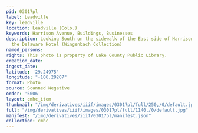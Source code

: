 ```yaml
---
pid: 03017pl
label: Leadville
key: leadville
location: Leadville (Colo.)
keywords: Harrison Avenue, Buildings, Businesses
description: Looking South on the sidewalk of the East side of Harrison Avenue near
  the Delaware Hotel (Wingenbach Collection)
named_persons: 
rights: This photo is property of Lake County Public Library.
creation_date: 
ingest_date: 
latitude: '29.24975'
longitude: "-106.29207"
format: Photo
source: Scanned Negative
order: '5006'
layout: cmhc_item
thumbnail: "/img/derivatives/iiif/images/03017pl/full/250,/0/default.jpg"
full: "/img/derivatives/iiif/images/03017pl/full/1140,/0/default.jpg"
manifest: "/img/derivatives/iiif/03017pl/manifest.json"
collection: cmhc
---
```

